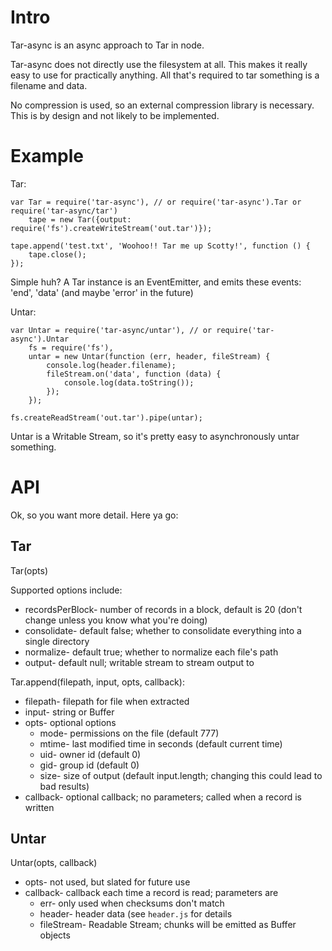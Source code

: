 Intro
=====

Tar-async is an async approach to Tar in node.

Tar-async does not directly use the filesystem at all. This makes it really easy to use for practically anything. All that's required to tar something is a filename and data.

No compression is used, so an external compression library is necessary.  This is by design and not likely to be implemented.

Example
=======

Tar:

	var Tar = require('tar-async'), // or require('tar-async').Tar or require('tar-async/tar')
		tape = new Tar({output: require('fs').createWriteStream('out.tar')});
	
	tape.append('test.txt', 'Woohoo!! Tar me up Scotty!', function () {
		tape.close();
	});

Simple huh? A Tar instance is an EventEmitter, and emits these events: 'end', 'data' (and maybe 'error' in the future)

Untar:

	var Untar = require('tar-async/untar'), // or require('tar-async').Untar
		fs = require('fs'),
		untar = new Untar(function (err, header, fileStream) {
			console.log(header.filename);
			fileStream.on('data', function (data) {
				console.log(data.toString());
			});
		});

	fs.createReadStream('out.tar').pipe(untar);

Untar is a Writable Stream, so it's pretty easy to asynchronously untar something.

API
===

Ok, so you want more detail.  Here ya go:

Tar
---

Tar(opts)

Supported options include:

* recordsPerBlock- number of records in a block, default is 20 (don't change unless you know what you're doing)
* consolidate- default false; whether to consolidate everything into a single directory
* normalize- default true; whether to normalize each file's path
* output- default null; writable stream to stream output to

Tar.append(filepath, input, opts, callback):

* filepath- filepath for file when extracted
* input- string or Buffer
* opts- optional options
  * mode- permissions on the file (default 777)
  * mtime- last modified time in seconds (default current time)
  * uid- owner id (default 0)
  * gid- group id (default 0)
  * size- size of output (default input.length; changing this could lead to bad results)
* callback- optional callback; no parameters; called when a record is written

Untar
-----

Untar(opts, callback)

* opts- not used, but slated for future use
* callback- callback each time a record is read; parameters are
  * err- only used when checksums don't match
  * header- header data (see `header.js` for details
  * fileStream- Readable Stream; chunks will be emitted as Buffer objects
